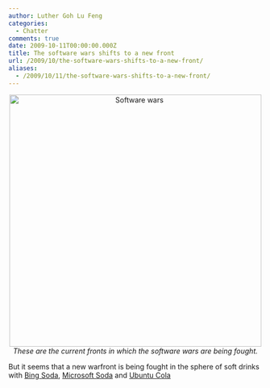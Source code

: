```yaml
---
author: Luther Goh Lu Feng
categories:
  - Chatter
comments: true
date: 2009-10-11T00:00:00.000Z
title: The software wars shifts to a new front
url: /2009/10/the-software-wars-shifts-to-a-new-front/
aliases:
  - /2009/10/11/the-software-wars-shifts-to-a-new-front/
---
```


<p align="center"><img src="//www.free-soft.org/softwarewar.gif" width="500px" alt="Software wars" /><br /><em>These are the current fronts in which the software wars are being fought.</em></p>

But it seems that a new warfront is being fought in the sphere of soft drinks with <a href="//www.techflash.com/seattle/2009/09/microsoft_bing_in_a_soda_can.html">Bing Soda</a>, <a href="//www.geekologie.com/2007/03/microsoft_has_its_own_sodas.php">Microsoft Soda</a> and <a href="//www.junauza.com/2009/10/ubuntu-cola-vs-windows-cola.html">Ubuntu Cola</a>
